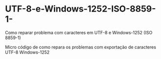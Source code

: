 # UTF-8-e-Windows-1252-ISO-8859-1-
Como reparar problema com caracteres em UTF-8 e Windows-1252 (ISO 8859-1)

Micro código de como repara os problemas com exportação de caracteres UTF-8 Windows-1252
